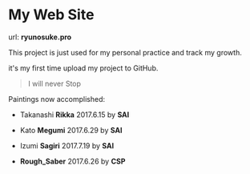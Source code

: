 # My Web Site

url: **ryunosuke.pro**

This project is just used for my personal practice and track my growth.

it's my first time upload my project to GitHub.

>I will never Stop 

Paintings now accomplished:

* Takanashi **Rikka** 2017.6.15 by **SAI**

* Kato **Megumi** 2017.6.29 by **SAI**

* Izumi **Sagiri** 2017.7.19 by **SAI**

*  **Rough_Saber** 2017.6.26 by **CSP**

  ​

